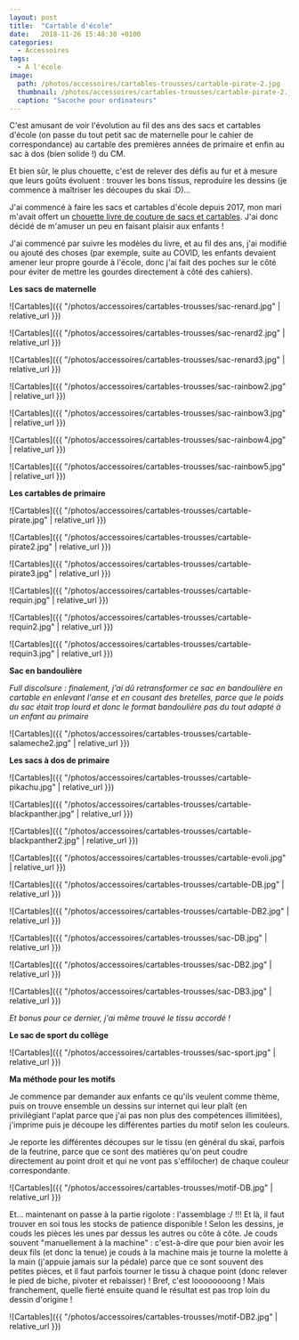 ```yaml
---
layout: post
title:  "Cartable d'école"
date:   2018-11-26 15:48:30 +0100
categories: 
  - Accessoires
tags: 
  - A l'école
image:
  path: /photos/accessoires/cartables-trousses/cartable-pirate-2.jpg
  thumbnail: /photos/accessoires/cartables-trousses/cartable-pirate-2.jpg
  caption: "Sacoche pour ordinateurs"
---
```


C'est amusant de voir l'évolution au fil des ans des sacs et cartables d'école (on passe du tout petit sac de maternelle pour le cahier de correspondance) au cartable des premières années de primaire et enfin au sac à dos (bien solide !) du CM. 

Et bien sûr, le plus chouette, c'est de relever des défis au fur et à mesure que leurs goûts évoluent : trouver les bons tissus, reproduire les dessins (je commence à maîtriser les découpes du skaï :D)... 

<!-- more -->

J'ai commencé à faire les sacs et cartables d'école depuis 2017, mon mari m'avait offert un [chouette livre de couture de sacs et cartables](https://www.mapetitemercerie.com/en/library/56902-book-cartables-et-sacs-a-dos.html). J'ai donc décidé de m'amuser un peu en faisant plaisir aux enfants !

J'ai commencé par suivre les modèles du livre, et au fil des ans, j'ai modifié ou ajouté des choses (par exemple, suite au COVID, les enfants devaient amener leur propre gourde à l'école, donc j'ai fait des poches sur le côté pour éviter de mettre les gourdes directement à côté des cahiers).

**Les sacs de maternelle**

![Cartables]({{ "/photos/accessoires/cartables-trousses/sac-renard.jpg" | relative_url }})

![Cartables]({{ "/photos/accessoires/cartables-trousses/sac-renard2.jpg" | relative_url }})

![Cartables]({{ "/photos/accessoires/cartables-trousses/sac-renard3.jpg" | relative_url }})

![Cartables]({{ "/photos/accessoires/cartables-trousses/sac-rainbow2.jpg" | relative_url }})

![Cartables]({{ "/photos/accessoires/cartables-trousses/sac-rainbow3.jpg" | relative_url }})

![Cartables]({{ "/photos/accessoires/cartables-trousses/sac-rainbow4.jpg" | relative_url }})

![Cartables]({{ "/photos/accessoires/cartables-trousses/sac-rainbow5.jpg" | relative_url }})


**Les cartables de primaire**

![Cartables]({{ "/photos/accessoires/cartables-trousses/cartable-pirate.jpg" | relative_url }})

![Cartables]({{ "/photos/accessoires/cartables-trousses/cartable-pirate2.jpg" | relative_url }})

![Cartables]({{ "/photos/accessoires/cartables-trousses/cartable-pirate3.jpg" | relative_url }})

![Cartables]({{ "/photos/accessoires/cartables-trousses/cartable-requin.jpg" | relative_url }})

![Cartables]({{ "/photos/accessoires/cartables-trousses/cartable-requin2.jpg" | relative_url }})

![Cartables]({{ "/photos/accessoires/cartables-trousses/cartable-requin3.jpg" | relative_url }})


**Sac en bandoulière**

_Full discolsure : finalement, j'ai dû retransformer ce sac en bandoulière en cartable en enlevant l'anse et en cousant des bretelles, parce que le poids du sac était trop lourd et donc le format bandoulière pas du tout adapté à un enfant au primaire_

![Cartables]({{ "/photos/accessoires/cartables-trousses/cartable-salameche2.jpg" | relative_url }})


**Les sacs à dos de primaire**

![Cartables]({{ "/photos/accessoires/cartables-trousses/cartable-pikachu.jpg" | relative_url }})

![Cartables]({{ "/photos/accessoires/cartables-trousses/cartable-blackpanther.jpg" | relative_url }})

![Cartables]({{ "/photos/accessoires/cartables-trousses/cartable-blackpanther2.jpg" | relative_url }})

![Cartables]({{ "/photos/accessoires/cartables-trousses/cartable-evoli.jpg" | relative_url }})

![Cartables]({{ "/photos/accessoires/cartables-trousses/cartable-DB.jpg" | relative_url }})

![Cartables]({{ "/photos/accessoires/cartables-trousses/cartable-DB2.jpg" | relative_url }})

![Cartables]({{ "/photos/accessoires/cartables-trousses/sac-DB.jpg" | relative_url }})

![Cartables]({{ "/photos/accessoires/cartables-trousses/sac-DB2.jpg" | relative_url }})

![Cartables]({{ "/photos/accessoires/cartables-trousses/sac-DB3.jpg" | relative_url }})

_Et bonus pour ce dernier, j'ai même trouvé le tissu accordé !_


**Le sac de sport du collège**

![Cartables]({{ "/photos/accessoires/cartables-trousses/sac-sport.jpg" | relative_url }})

**Ma méthode pour les motifs**

Je commence par demander aux enfants ce qu'ils veulent comme thème, puis on trouve ensemble un dessins sur internet qui leur plaît (en privilégiant l'aplat parce que j'ai pas non plus des compétences illimitées), j'imprime puis je découpe les différentes parties du motif selon les couleurs. 

Je reporte les différentes découpes sur le tissu (en général du skaï, parfois de la feutrine, parce que ce sont des matières qu'on peut coudre directement au point droit et qui ne vont pas s'effilocher) de chaque couleur correspondante. 

![Cartables]({{ "/photos/accessoires/cartables-trousses/motif-DB.jpg" | relative_url }})

Et... maintenant on passe à la partie rigolote : l'assemblage :/ !!! Et là, il faut trouver en soi tous les stocks de patience disponible ! Selon les dessins, je couds les pièces les unes par dessus les autres ou côte à côte. Je couds souvent "manuellement à la machine" : c'est-à-dire que pour bien avoir les deux fils (et donc la tenue) je couds à la machine mais je tourne la molette à la main (j'appuie jamais sur la pédale) parce que ce sont souvent des petites pièces, et il faut parfois tourner le tissu à chaque point (donc relever le pied de biche, pivoter et rebaisser) ! Bref, c'est loooooooong ! Mais franchement, quelle fierté ensuite quand le résultat est pas trop loin du dessin d'origine !

![Cartables]({{ "/photos/accessoires/cartables-trousses/motif-DB2.jpg" | relative_url }})